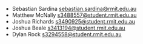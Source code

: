 * Sebastian Sardina <sebastian.sardina@rmit.edu.au>
* Matthew McNally <s3488557@student.rmit.edu.au>
* Joshua Richards <s3490925@student.rmit.edu.au>
* Joshua Beale <s3413194@student.rmit.edu.au>
* Dylan Rock <s3294558@student.rmit.edu.au>

